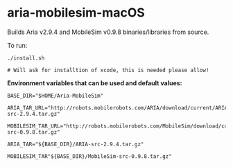 # aria-mobilesim-macOS

Builds Aria v2.9.4 and MobileSim v0.9.8 binaries/libraries from source.

To run:

```
./install.sh

# Will ask for installtion of xcode, this is needed please allow!
```

**Environment variables that can be used and default values:**

```
BASE_DIR="$HOME/Aria-MobileSim"

ARIA_TAR_URL="http://robots.mobilerobots.com/ARIA/download/current/ARIA-src-2.9.4.tar.gz"

MOBILESIM_TAR_URL="http://robots.mobilerobots.com/MobileSim/download/current/MobileSim-src-0.9.8.tar.gz"

ARIA_TAR="${BASE_DIR}/ARIA-src-2.9.4.tar.gz"

MOBILESIM_TAR"${BASE_DIR}/MobileSim-src-0.9.8.tar.gz"
```
